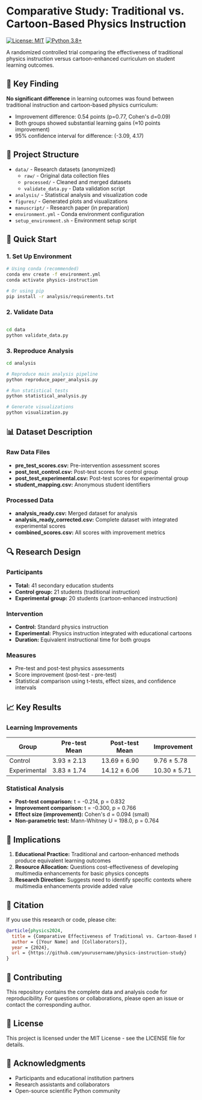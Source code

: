 # Comparative Study: Traditional vs. Cartoon-Based Physics Instruction

[![License: MIT](https://img.shields.io/badge/License-MIT-yellow.svg)](https://opensource.org/licenses/MIT)
[![Python 3.8+](https://img.shields.io/badge/python-3.8+-blue.svg)](https://www.python.org/downloads/)

A randomized controlled trial comparing the effectiveness of traditional physics instruction versus cartoon-enhanced curriculum on student learning outcomes.

## 🔬 Key Finding

**No significant difference** in learning outcomes was found between traditional instruction and cartoon-based physics curriculum:
- Improvement difference: 0.54 points (p=0.77, Cohen's d=0.09)
- Both groups showed substantial learning gains (≈10 points improvement)
- 95% confidence interval for difference: (-3.09, 4.17)

## 📁 Project Structure

- `data/` - Research datasets (anonymized)
  - `raw/` - Original data collection files
  - `processed/` - Cleaned and merged datasets  
  - `validate_data.py` - Data validation script
- `analysis/` - Statistical analysis and visualization code
- `figures/` - Generated plots and visualizations  
- `manuscript/` - Research paper (in preparation)
- `environment.yml` - Conda environment configuration
- `setup_environment.sh` - Environment setup script

## 🚀 Quick Start

### 1. Set Up Environment
```bash
# Using conda (recommended)
conda env create -f environment.yml
conda activate physics-instruction

# Or using pip
pip install -r analysis/requirements.txt
```

### 2. Validate Data
```bash

cd data
python validate_data.py
```

### 3. Reproduce Analysis

```bash
cd analysis

# Reproduce main analysis pipeline
python reproduce_paper_analysis.py

# Run statistical tests
python statistical_analysis.py

# Generate visualizations
python visualization.py
```

## 📊 Dataset Description

### Raw Data Files

- **pre_test_scores.csv:** Pre-intervention assessment scores
- **post_test_control.csv:** Post-test scores for control group
- **post_test_experimental.csv:** Post-test scores for experimental group
- **student_mapping.csv:** Anonymous student identifiers

### Processed Data

- **analysis_ready.csv:** Merged dataset for analysis
- **analysis_ready_corrected.csv:** Complete dataset with integrated experimental scores
- **combined_scores.csv:** All scores with improvement metrics

## 🔍 Research Design

### Participants

- **Total:** 41 secondary education students
- **Control group:** 21 students (traditional instruction)
- **Experimental group:** 20 students (cartoon-enhanced instruction)

### Intervention

- **Control:** Standard physics instruction
- **Experimental:** Physics instruction integrated with educational cartoons
- **Duration:** Equivalent instructional time for both groups

### Measures

- Pre-test and post-test physics assessments
- Score improvement (post-test - pre-test)
- Statistical comparison using t-tests, effect sizes, and confidence intervals


## 📈 Key Results

### Learning Improvements

Group|Pre-test Mean|Post-test Mean|Improvement|
--|--|--|--|
Control|3.93 ± 2.13|13.69 ± 6.90|9.76 ± 5.78|
Experimental|3.83 ± 1.74|14.12 ± 6.06|10.30 ± 5.71|

### Statistical Analysis

- **Post-test comparison:** t = -0.214, p = 0.832
- **Improvement comparison:** t = -0.300, p = 0.766
- **Effect size (improvement):** Cohen's d = 0.094 (small)
- **Non-parametric test:** Mann-Whitney U = 198.0, p = 0.764

## 🎯 Implications

1. **Educational Practice:** Traditional and cartoon-enhanced methods produce equivalent learning outcomes
2. **Resource Allocation:** Questions cost-effectiveness of developing multimedia enhancements for basic physics concepts
3. **Research Direction:** Suggests need to identify specific contexts where multimedia enhancements provide added value

## 📝 Citation

If you use this research or code, please cite:

```bibtex
@article{physics2024,
  title = {Comparative Effectiveness of Traditional vs. Cartoon-Based Physics Instruction: A Randomized Controlled Trial},
  author = {[Your Name] and [Collaborators]},
  year = {2024},
  url = {https://github.com/yourusername/physics-instruction-study}
}
```
## 🤝 Contributing

This repository contains the complete data and analysis code for reproducibility. For questions or collaborations, please open an issue or contact the corresponding author.

## 📄 License

This project is licensed under the MIT License - see the LICENSE file for details.

## 🙏 Acknowledgments

- Participants and educational institution partners
- Research assistants and collaborators
- Open-source scientific Python community

